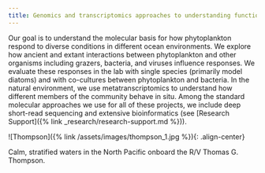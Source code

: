 ```yaml
---
title: Genomics and transcriptomics approaches to understanding function in the environment
---
```

Our goal is to understand the molecular basis for how phytoplankton respond to diverse conditions in different ocean environments. We explore how ancient and extant interactions between phytoplankton and other organisms including grazers, bacteria, and viruses influence responses. We evaluate these responses  in the lab with single species (primarily model diatoms) and with co-cultures between phytoplankton and bacteria.  In the natural environment, we use metatranscriptomics to  understand how different members of the community behave in situ.  Among the standard molecular approaches we use for all of these projects, we include deep short-read sequencing and extensive bioinformatics (see [Research Support]({% link _research/research-support.md %})).

![Thompson]({% link /assets/images/thompson_1.jpg %}){: .align-center}
<figcaption>Calm, stratified waters in the North Pacific onboard the R/V Thomas G. Thompson.</figcaption>
